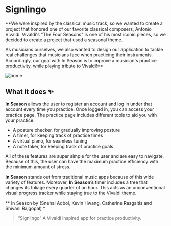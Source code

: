 # Signlingo

**We were inspired by the classical music track, so we wanted to create a project that honored one of our favorite classical composers, Antonio Vivaldi. Vivaldi's "The Four Seasons" is one of his most iconic pieces, so we decided to create a project that used a seasonal theme.

As musicians ourselves, we also wanted to design our application to tackle real challenges that musicians face when practicing their instruments. Accordingly, our goal with In Season is to improve a musician's practice productivity, while playing tribute to Vivaldi!**

![home](https://challengepost-s3-challengepost.netdna-ssl.com/photos/production/software_thumbnail_photos/001/769/122/datas/medium.png)


## What it does ✨ 

**In Season** allows the user to register an account and log in under that account every time you practice. Once logged in, you can access your practice page. The practice page includes different tools to aid you with your practice:

- A posture checker, for gradually improving posture
- A timer, for keeping track of practice times
- A virtual piano, for seamless tuning
- A note taker, for keeping track of practice goals

All of these features are super simple for the user and are easy to navigate. Because of this, the user can have the maximum practice efficiency with the minimum amount of stress.

**In Season** stands out from traditional music apps because of this wide variety of features. Moreover, **In Season’s** timer includes a tree that changes its foliage every quarter of an hour. This acts as an unconventional visual progress tracker while staying true to the Vivaldi theme.




** In Season by (Snehal Adbol, Kevin Hwang, Catherine Rasgaitis and Shivani Rajgopal) *
> “Signlingo” A Vivaldi inspired app for practice productivity.
